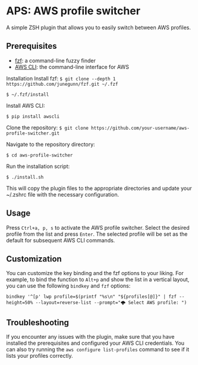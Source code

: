 
# APS: AWS profile switcher

A simple ZSH plugin that allows you to easily switch between AWS profiles.

## Prerequisites

-   [fzf](https://github.com/junegunn/fzf): a command-line fuzzy finder
-   [AWS CLI](https://aws.amazon.com/cli/): the command-line interface for AWS

Installation
Install fzf:
`$ git clone --depth 1 https://github.com/junegunn/fzf.git ~/.fzf`

`$ ~/.fzf/install`

Install AWS CLI:

`$ pip install awscli`

Clone the repository:
`$ git clone https://github.com/your-username/aws-profile-switcher.git`

Navigate to the repository directory:

`$ cd aws-profile-switcher`

Run the installation script:

`$ ./install.sh`

This will copy the plugin files to the appropriate directories and update your ~/.zshrc file with the necessary configuration.

## Usage

Press `Ctrl+a, p, s` to activate the AWS profile switcher. Select the desired profile from the list and press `Enter`. The selected profile will be set as the default for subsequent AWS CLI commands.

## Customization

You can customize the key binding and the fzf options to your liking. For example, to bind the function to `Alt+p` and show the list in a vertical layout, you can use the following `bindkey` and `fzf` options:


`bindkey '^[p' lwp
profile=$(printf "%s\n" "${profiles[@]}" | fzf --height=50% --layout=reverse-list --prompt="🌩 Select AWS profile: ")` 

## Troubleshooting

If you encounter any issues with the plugin, make sure that you have installed the prerequisites and configured your AWS CLI credentials. You can also try running the `aws configure list-profiles` command to see if it lists your profiles correctly.